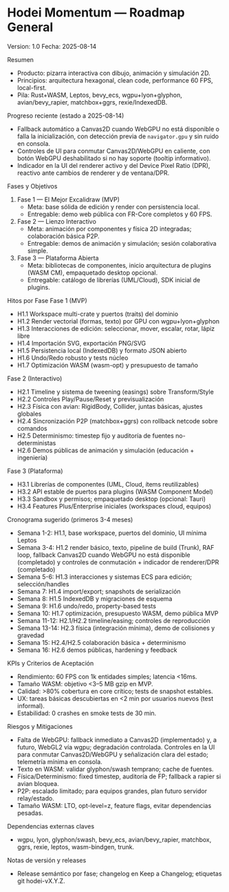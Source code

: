 # Hodei Momentum — Roadmap General

Version: 1.0
Fecha: 2025-08-14

Resumen
- Producto: pizarra interactiva con dibujo, animación y simulación 2D.
- Principios: arquitectura hexagonal, clean code, performance 60 FPS, local-first.
- Pila: Rust+WASM, Leptos, bevy_ecs, wgpu+lyon+glyphon, avian/bevy_rapier, matchbox+ggrs, rexie/IndexedDB.

Progreso reciente (estado a 2025-08-14)
- Fallback automático a Canvas2D cuando WebGPU no está disponible o falla la inicialización, con detección previa de `navigator.gpu` y sin ruido en consola.
- Controles de UI para conmutar Canvas2D/WebGPU en caliente, con botón WebGPU deshabilitado si no hay soporte (tooltip informativo).
- Indicador en la UI del renderer activo y del Device Pixel Ratio (DPR), reactivo ante cambios de renderer y de ventana/DPR.

Fases y Objetivos
1) Fase 1 — El Mejor Excalidraw (MVP)
   - Meta: base sólida de edición y render con persistencia local.
   - Entregable: demo web pública con FR-Core completos y 60 FPS.
2) Fase 2 — Lienzo Interactivo
   - Meta: animación por componentes y física 2D integradas; colaboración básica P2P.
   - Entregable: demos de animación y simulación; sesión colaborativa simple.
3) Fase 3 — Plataforma Abierta
   - Meta: bibliotecas de componentes, inicio arquitectura de plugins (WASM CM), empaquetado desktop opcional.
   - Entregable: catálogo de librerías (UML/Cloud), SDK inicial de plugins.

Hitos por Fase
Fase 1 (MVP)
- H1.1 Workspace multi-crate y puertos (traits) del dominio
- H1.2 Render vectorial (formas, texto) por GPU con wgpu+lyon+glyphon
- H1.3 Interacciones de edición: seleccionar, mover, escalar, rotar, lápiz libre
- H1.4 Importación SVG, exportación PNG/SVG
- H1.5 Persistencia local (IndexedDB) y formato JSON abierto
- H1.6 Undo/Redo robusto y tests núcleo
- H1.7 Optimización WASM (wasm-opt) y presupuesto de tamaño

Fase 2 (Interactivo)
- H2.1 Timeline y sistema de tweening (easings) sobre Transform/Style
- H2.2 Controles Play/Pause/Reset y previsualización
- H2.3 Física con avian: RigidBody, Collider, juntas básicas, ajustes globales
- H2.4 Sincronización P2P (matchbox+ggrs) con rollback netcode sobre comandos
- H2.5 Determinismo: timestep fijo y auditoría de fuentes no-deterministas
- H2.6 Demos públicas de animación y simulación (educación + ingeniería)

Fase 3 (Plataforma)
- H3.1 Librerías de componentes (UML, Cloud, ítems reutilizables)
- H3.2 API estable de puertos para plugins (WASM Component Model)
- H3.3 Sandbox y permisos; empaquetado desktop (opcional: Tauri)
- H3.4 Features Plus/Enterprise iniciales (workspaces cloud, equipos)

Cronograma sugerido (primeros 3-4 meses)
- Semana 1-2: H1.1, base workspace, puertos del dominio, UI mínima Leptos
- Semana 3-4: H1.2 render básico, texto, pipeline de build (Trunk), RAF loop, fallback Canvas2D cuando WebGPU no está disponible (completado) y controles de conmutación + indicador de renderer/DPR (completado)
- Semana 5-6: H1.3 interacciones y sistemas ECS para edición; selección/handles
- Semana 7: H1.4 import/export; snapshots de serialización
- Semana 8: H1.5 IndexedDB y migraciones de esquema
- Semana 9: H1.6 undo/redo, property-based tests
- Semana 10: H1.7 optimización, presupuesto WASM, demo pública MVP
- Semana 11-12: H2.1/H2.2 timeline/easing; controles de reproducción
- Semana 13-14: H2.3 física (integración mínima), demo de colisiones y gravedad
- Semana 15: H2.4/H2.5 colaboración básica + determinismo
- Semana 16: H2.6 demos públicas, hardening y feedback

KPIs y Criterios de Aceptación
- Rendimiento: 60 FPS con 1k entidades simples; latencia <16ms.
- Tamaño WASM: objetivo <3–5 MB gzip en MVP.
- Calidad: >80% cobertura en core crítico; tests de snapshot estables.
- UX: tareas básicas descubiertas en <2 min por usuarios nuevos (test informal).
- Estabilidad: 0 crashes en smoke tests de 30 min.

Riesgos y Mitigaciones
- Falta de WebGPU: fallback inmediato a Canvas2D (implementado) y, a futuro, WebGL2 vía wgpu; degradación controlada. Controles en la UI para conmutar Canvas2D/WebGPU y señalización clara del estado; telemetría mínima en consola.
- Texto en WASM: validar glyphon/swash temprano; cache de fuentes.
- Física/Determinismo: fixed timestep, auditoría de FP; fallback a rapier si avian bloquea.
- P2P: escalado limitado; para equipos grandes, plan futuro servidor relay/estado.
- Tamaño WASM: LTO, opt-level=z, feature flags, evitar dependencias pesadas.

Dependencias externas claves
- wgpu, lyon, glyphon/swash, bevy_ecs, avian/bevy_rapier, matchbox, ggrs, rexie, leptos, wasm-bindgen, trunk.

Notas de versión y releases
- Release semántico por fase; changelog en Keep a Changelog; etiquetas git hodei-vX.Y.Z.

